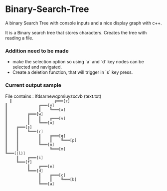 # Binary-Search-Tree
A binary Search Tree with console inputs and a nice display graph with c++.

<p> It is a Binary search tree that stores characters. Creates the tree with reading a file. </p>

<h3> Addition need to be made </h3>
<ul>
  <li>make the selection option so using `a` and `d` key nodes can be selected and navigated.</li>
  <li>Create a deletion function, that will trigger in `s` key press.</li>
</ul>

<h3>Current output sample</h3>
File contains : lfdsarnewqpmiuyzxcvb (text.txt)
<code>
  ║                   ╔═══[z]
║              ╔═══[y]
║              ║    ╚═══[x]
║         ╔═══[w]
║         ║    ║    ╔═══[v]
║         ║    ╚═══[u]
║    ╔═══[s]
║    ║    ╚═══[r]
║    ║         ║    ╔═══[q]
║    ║         ║    ║    ╚═══[p]
║    ║         ╚═══[n]
║    ║              ╚═══[m]
╚═══[(l)]
     ║    ╔═══[i]
     ╚═══[f]
          ║    ╔═══[e]
          ╚═══[d]
               ║    ╔═══[c]
               ║    ║    ╚═══[b]
               ╚═══[a]
</code>
